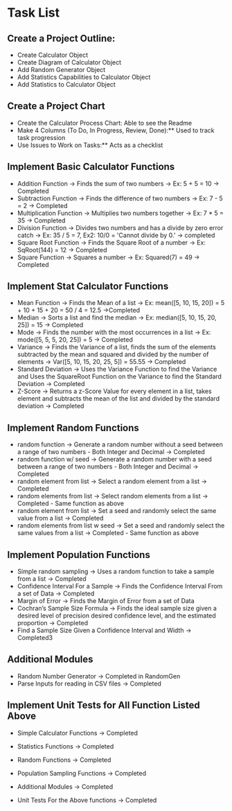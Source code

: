 # Task List

## Create a Project Outline:
  * Create Calculator Object
  * Create Diagram of Calculator Object
  * Add Random Generator Object
  * Add Statistics Capabilities to Calculator Object 
  * Add Statistics to Calculator Object 
  
  
## Create a Project Chart
  * Create the Calculator Process Chart: Able to see the Readme 
  * Make 4 Columns (To Do, In Progress, Review, Done):** Used to track task progression
  * Use Issues to Work on Tasks:** Acts as a checklist
   
## Implement Basic Calculator Functions
  * Addition Function -> Finds the sum of two numbers -> Ex: 5 + 5 = 10 -> Completed 
  * Subtraction Function -> Finds the difference of two numbers -> Ex: 7 - 5 = 2 -> Completed
  * Multiplication Function -> Multiplies two numbers together -> Ex: 7 * 5 = 35 -> Completed 
  * Division Function -> Divides two numbers and has a divide by zero error catch -> Ex: 35 / 5 = 7, Ex2: 10/0 = 'Cannot divide by 0.' -> completed
  * Square Root Function -> Finds the Square Root of a number -> Ex: SqRoot(144) = 12 -> Completed
  * Square Function -> Squares a number -> Ex: Squared(7) = 49 -> Completed
  
  
## Implement Stat Calculator Functions
  * Mean Function -> Finds the Mean of a list -> Ex: mean([5, 10, 15, 20]) = 5 + 10 + 15 + 20 = 50 / 4 = 12.5 ->Completed
  * Median -> Sorts a list and find the median -> Ex: median([5, 10, 15, 20, 25]) = 15 -> Completed
  * Mode -> Finds the number with the most occurrences in a list -> Ex: mode([5, 5, 5, 20, 25]) = 5 -> Completed
  * Variance -> Finds the Variance of a list, finds the sum of the elements subtracted by the mean and squared and divided by the number of elements -> Var([5, 10, 15, 20, 25, 5]) = 55.55 -> Completed
  * Standard Deviation -> Uses the Variance Function to find the Variance and Uses the SquareRoot Function on the Variance to find the Standard Deviation -> Completed
  * Z-Score -> Returns a z-Score Value for every element in a list, takes element and subtracts the mean of the list and divided by the standard deviation -> Completed

## Implement Random Functions
  * random function -> Generate a random number without a seed between a range of two numbers - Both Integer and Decimal -> Completed
  * random function w/ seed -> Generate a random number with a seed between a range of two numbers - Both Integer and Decimal -> Completed
  * random element from list -> Select a random element from a list -> Completed
  * random elements from list -> Select random elements from a list -> Completed - Same function as above
  * random element from list -> Set a seed and randomly select the same value from a list -> Completed
  * random elements from list w seed -> Set a seed and randomly select the same values from a list  -> Completed - Same function as above
  
  
## Implement Population Functions
  * Simple random sampling -> Uses a random function to take a sample from a list -> Completed
  * Confidence Interval For a Sample -> Finds the Confidence Interval From a set of Data -> Completed
  * Margin of Error -> Finds the Margin of Error from a set of Data
  * Cochran’s Sample Size Formula -> Finds the ideal sample size given a desired level of precision desired confidence level, and the estimated proportion -> Completed
  * Find a Sample Size Given a Confidence Interval and Width -> Completed3
  
## Additional Modules
  * Random Number Generator -> Completed in RandomGen
  * Parse Inputs for reading in CSV files -> Completed

## Implement Unit Tests for All Function Listed Above
  * Simple Calculator Functions -> Completed
  * Statistics Functions -> Completed
  * Random Functions -> Completed
  * Population Sampling Functions -> Completed
  * Additional Modules -> Completed
  
  
  
  
  
  
  
  
  
  
  
  
  
  * Unit Tests For the Above functions -> Completed